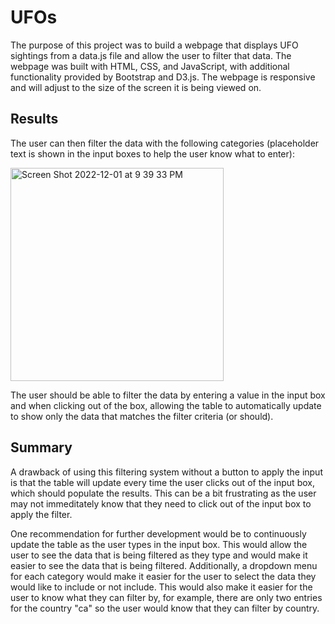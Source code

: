 # UFOs
The purpose of this project was to build a webpage that displays UFO sightings from a data.js file and allow the user to filter that data. The webpage was built with HTML, CSS, and JavaScript, with additional functionality provided by Bootstrap and D3.js. The webpage is responsive and will adjust to the size of the screen it is being viewed on.

## Results
The user can then filter the data with the following categories (placeholder text is shown in the input boxes to help the user know what to enter):

<img width="341" alt="Screen Shot 2022-12-01 at 9 39 33 PM" src="https://user-images.githubusercontent.com/109715441/205222991-17ef11e0-a411-4208-9173-771fa6c55156.png">

The user should be able to filter the data by entering a value in the input box and when clicking out of the box, allowing the table to automatically update to show only the data that matches the filter criteria (or should).

## Summary
A drawback of using this filtering system without a button to apply the input is that the table will update every time the user clicks out of the input box, which should populate the results. This can be a bit frustrating as the user may not immeditately know that they need to click out of the input box to apply the filter.

One recommendation for further development would be to continuously update the table as the user types in the input box. This would allow the user to see the data that is being filtered as they type and would make it easier to see the data that is being filtered. Additionally, a dropdown menu for each category would make it easier for the user to select the data they would like to include or not include. This would also make it easier for the user to know what they can filter by, for example, there are only two entries for the country "ca" so the user would know that they can filter by country.
